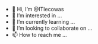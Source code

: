 - 👋 Hi, I’m @ITIecowas
- 👀 I’m interested in ...
- 🌱 I’m currently learning ...
- 💞️ I’m looking to collaborate on ...
- 📫 How to reach me ...

<!---
ITIecowas/ITIecowas is a ✨ special ✨ repository because its `README.md` (this file) appears on your GitHub profile.
You can click the Preview link to take a look at your changes.
--->
